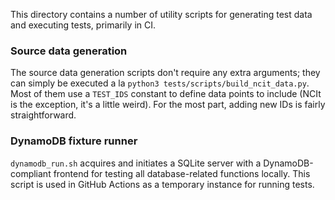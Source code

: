 This directory contains a number of utility scripts for generating test data and executing tests, primarily in CI.

### Source data generation

The source data generation scripts don't require any extra arguments; they can simply be executed a la `python3 tests/scripts/build_ncit_data.py`.
Most of them use a `TEST_IDS` constant to define data points to include (NCIt is the exception, it's a little weird). For the most part, adding new IDs is fairly straightforward.

### DynamoDB fixture runner

`dynamodb_run.sh` acquires and initiates a SQLite server with a DynamoDB-compliant frontend for testing all database-related functions locally. This script is used in GitHub Actions as a temporary instance for running tests.

